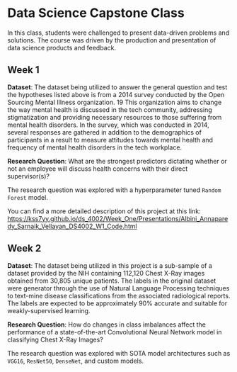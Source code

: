 # Data Science Capstone Class
In this class, students were challenged to present data-driven problems and solutions. The course was driven by the production and presentation of data science products and feedback. 

## Week 1
**Dataset**: 
The dataset being utilized to answer the general question and test the hypotheses listed above is from a 2014 survey conducted by the Open Sourcing Mental Illness organization. 19  This organization aims to change the way mental health is discussed in the tech community, addressing stigmatization and providing necessary resources to those suffering from mental health disorders. In the survey, which was conducted in 2014, several responses are gathered in addition to the demographics of participants in a result to measure attitudes towards mental health and frequency of mental health disorders in the tech workplace. 

**Research Question**: 
What are the strongest predictors dictating whether or not an employee will discuss health concerns with their direct supervisor(s)? 

The research question was explored with a hyperparameter tuned ```Random Forest``` model.

You can find a more detailed description of this project at this link: https://kss7yy.github.io/ds_4002/Week_One/Presentations/Albini_Annaparedy_Sarnaik_Vellayan_DS4002_W1_Code.html 

## Week 2
**Dataset**: 
The dataset being utilized in this project is a sub-sample of a dataset provided by the NIH containing 112,120 Chest X-Ray images obtained from 30,805 unique patients. The labels in the original dataset were generator through the use of Natural Language Processing techniques to text-mine disease classifications from the associated radiological reports. The labels are expected to be approximately 90% accurate and suitable for weakly-supervised learning.

**Research Question**: 
How do changes in class imbalances affect the performance of a state-of-the-art Convolutional Neural Network model in classifying Chest X-Ray Images? 

The research question was explored with SOTA model architectures such as ```VGG16```, ```ResNet50```, ```DenseNet```, and custom models.



